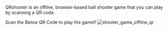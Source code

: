 QRshooter is an offline, browser-based ball shooter game that you can play by scanning a QR code.

Scan the Below QR Code to play the game!!
![shooter_game_offline_qr](https://github.com/user-attachments/assets/beacb588-0bca-40e5-9e16-75cfa342d9b6)
